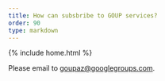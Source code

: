 ```yaml
---
title: How can subsbribe to GOUP services?
order: 90
type: markdown
---
```

{% include home.html %}

Please email to goupaz@googlegroups.com.